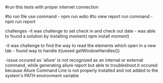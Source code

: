 #run this tests with proper internet connection

#to run file use command - npm run wdio
#to view report run command - npm run report

challenges
-it was challenge to set check in and check out date - was able to found a solution by installing moment( npm install moment)

-it was challenge to find the way to read the elements which open in a new tab - found way to handle it(uesed getWindowHandles())

-issue occured as 'allure' is not recognized as an internal or external command, while generating allure report but able to troubleshoot.it occured because Allure Command Line is not properly installed and not added to the system's PATH environment variable

